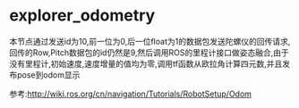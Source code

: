 # explorer_odometry

本节点通过发送id为10,前一位为0,后一位float为1的数据包发送陀螺仪的回传请求,回传的Row,Pitch数据包的id仍然是9,然后调用ROS的里程计接口做姿态融合,由于没有里程计,初始速度,速度增量的值均为零,调用tf函数从欧拉角计算四元数,并且发布pose到odom显示



参考:<http://wiki.ros.org/cn/navigation/Tutorials/RobotSetup/Odom>